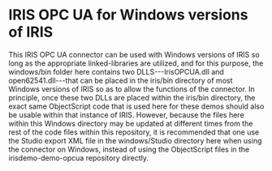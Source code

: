 # IRIS OPC UA for Windows versions of IRIS

This IRIS OPC UA connector can be used with Windows
versions of IRIS so long as the appropriate linked-libraries
are utilized, and for this purpose, the windows/bin folder here 
contains two DLLS---IrisOPCUA.dll and open62541.dll---that can 
be placed in the iris/bin directory of most Windows versions of 
IRIS so as to allow the functions of the connector. 
In principle, once these two DLLs are placed within the iris/bin 
directory, the exact same ObjectScript code that is used here for 
these demos should also be usable within that instance of IRIS. 
However, because the files here within this Windows directory may 
be updated at different times from the rest of the code files within 
this repository, it is recommended that one use the Studio export XML
file in the windows/Studio directory here when using the connector
on Windows, instead of using the 
ObjectScript files in the irisdemo-demo-opcua repository directly.

